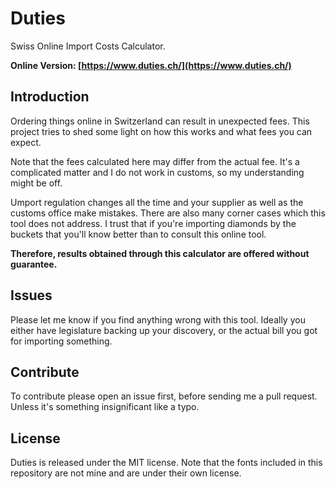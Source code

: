 # Duties

Swiss Online Import Costs Calculator.

**Online Version: [https://www.duties.ch/](https://www.duties.ch/)**

## Introduction

Ordering things online in Switzerland can result in unexpected fees. This
project tries to shed some light on how this works and what fees you can expect.

Note that the fees calculated here may differ from the actual fee. It's a
complicated matter and I do not work in customs, so my understanding might be
off.

Umport regulation changes all the time and your supplier as well as the
customs office make mistakes. There are also many corner cases which this
tool does not address. I trust that if you're importing diamonds by the
buckets that you'll know better than to consult this online tool.

**Therefore, results obtained through this calculator are offered without guarantee.**

## Issues

Please let me know if you find anything wrong with this tool. Ideally you either
have legislature backing up your discovery, or the actual bill you got for
importing something.

## Contribute

To contribute please open an issue first, before sending me a pull request.
Unless it's something insignificant like a typo.

## License

Duties is released under the MIT license. Note that the fonts included in
this repository are not mine and are under their own license.

